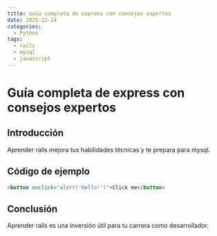 ```yaml
---
title: Guía completa de express con consejos expertos
date: 2025-12-14
categories:
  - Python
tags:
  - rails
  - mysql
  - javascript
---
```


# Guía completa de express con consejos expertos

## Introducción

Aprender rails mejora tus habilidades técnicas y te prepara para mysql.

## Código de ejemplo

```html
<button onclick="alert('Hello!')">Click me</button>
```

## Conclusión

Aprender rails es una inversión útil para tu carrera como desarrollador.